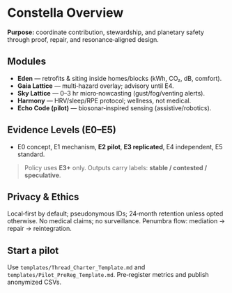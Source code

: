 # Constella Overview

**Purpose:** coordinate contribution, stewardship, and planetary safety through proof, repair, and resonance‑aligned design.

## Modules
- **Eden** — retrofits & siting inside homes/blocks (kWh, CO₂, dB, comfort).
- **Gaia Lattice** — multi‑hazard overlay; advisory until E4.
- **Sky Lattice** — 0–3 hr micro‑nowcasting (gust/fog/venting alerts).
- **Harmony** — HRV/sleep/RPE protocol; wellness, not medical.
- **Echo Code (pilot)** — biosonar‑inspired sensing (assistive/robotics).

## Evidence Levels (E0–E5)
- E0 concept, E1 mechanism, **E2 pilot**, **E3 replicated**, E4 independent, E5 standard.
> Policy uses **E3+** only. Outputs carry labels: **stable / contested / speculative**.

## Privacy & Ethics
Local‑first by default; pseudonymous IDs; 24‑month retention unless opted otherwise. No medical claims; no surveillance. Penumbra flow: mediation → repair → reintegration.

## Start a pilot
Use `templates/Thread_Charter_Template.md` and `templates/Pilot_PreReg_Template.md`. Pre‑register metrics and publish anonymized CSVs.
